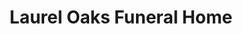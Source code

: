 ---
title: "Laurel Oaks Funeral Home"
url: /balch-springs/laurel-oaks-funeral-home/
shop: funeral directors
---